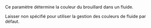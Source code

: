 Ce paramètre détermine la couleur du brouillard dans un fluide.

Laisser non spécifié pour utiliser la gestion des couleurs de fluide par défaut.